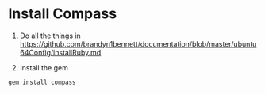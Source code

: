Install Compass
===============

1. Do all the things in https://github.com/brandyn1bennett/documentation/blob/master/ubuntu64Config/installRuby.md

2. Install the gem
  
  ```bash
  gem install compass
  ``` 
